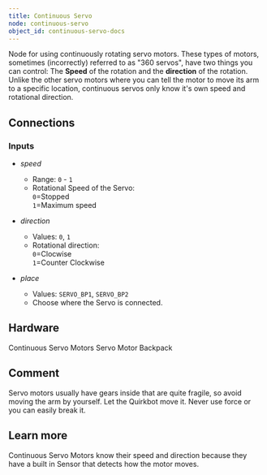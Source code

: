 ```yaml
---
title: Continuous Servo
node: continuous-servo
object_id: continuous-servo-docs
---
```


Node for using continuously rotating servo motors. These types of motors, sometimes (incorrectly) referred to as "360 servos", have two things you can control: The **Speed** of the rotation and the **direction** of the rotation. Unlike the other servo motors where you can tell the motor to move its arm to a specific location, continuous servos only know it's own speed and rotational direction.

## Connections

<div class="node-input-list" markdown="block">

### Inputs

- *speed*
	- Range: `0` - `1`
	- Rotational Speed of the Servo:<br> `0`=Stopped<br> `1`=Maximum speed

- *direction*
	- Values: `0`, `1`
	- Rotational direction:<br> `0`=Clocwise<br> `1`=Counter Clockwise

- *place*
	- Values: `SERVO_BP1`, `SERVO_BP2`
	- Choose where the Servo is connected.

</div>

## Hardware
Continuous Servo Motors
Servo Motor Backpack

## Comment
Servo motors usually have gears inside that are quite fragile, so avoid moving the arm by yourself. Let the Quirkbot move it. Never use force or you can easily break it.

## Learn more
Continuous Servo Motors know their speed and direction because they have a built in Sensor that detects how the motor moves.
